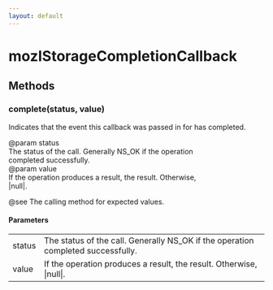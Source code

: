 ```yaml
---
layout: default
---
```


# mozIStorageCompletionCallback #

## Methods ##

### complete(status, value) ###
  
Indicates that the event this callback was passed in for has completed.  
  
@param status  
       The status of the call. Generally NS_OK if the operation  
       completed successfully.  
@param value  
       If the operation produces a result, the result. Otherwise,  
       |null|.  
  
@see The calling method for expected values.  
  

#### Parameters ####

<table>

<tr>
<td>status</td>
<td>       The status of the call. Generally NS_OK if the operation  
       completed successfully.  
</td>
</tr>

<tr>
<td>value</td>
<td>       If the operation produces a result, the result. Otherwise,  
       |null|.  
</td>
</tr>

</table>
